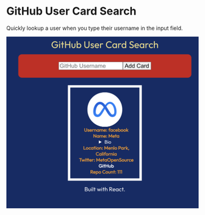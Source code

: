 # GitHub User Card Search
Quickly lookup a user when you type their username in the input field.

![Main Page](docs/screenshot.png)